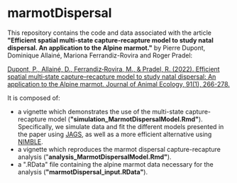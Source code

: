 # marmotDispersal
This repository contains the code and data associated with the article **"Efficient spatial multi-state capture-recapture model to study natal dispersal. An application to the Alpine marmot."** by Pierre Dupont, Dominique Allainé, Mariona Ferrandiz-Rovira and Roger Pradel:

[Dupont, P., Allainé, D., Ferrandiz‐Rovira, M., & Pradel, R. (2022). Efficient spatial multi‐state capture–recapture model to study natal dispersal: An application to the Alpine marmot. Journal of Animal Ecology, 91(1), 266-278.](https://besjournals.onlinelibrary.wiley.com/doi/full/10.1111/1365-2656.13629)

It is composed of:
  - a vignette which demonstrates the use of the multi-state capture-recapture model (**"simulation_MarmotDispersalModel.Rmd"**). Specifically, we simulate data and fit the different models presented in the paper using [JAGS](https://mcmc-jags.sourceforge.io/), as well as a more efficient alternative using [NIMBLE](https://r-nimble.org/).
  - a vignette which reproduces the marmot dispersal capture-recapture analysis ("**analysis_MarmotDispersalModel.Rmd"**). 
  - a ".RData" file containing the alpine marmot data necessary for the analysis (**"marmotDispersal_input.RData"**).

